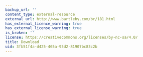 ```yaml
---
backup_url: ''
content_type: external-resource
external_url: http://www.bartleby.com/br/181.html
has_external_licence_warning: true
has_external_license_warning: true
is_broken: ''
license: https://creativecommons.org/licenses/by-nc-sa/4.0/
title: Download
uid: 3fb51f4a-d425-465a-95d2-81907bc83c2b
---
```

